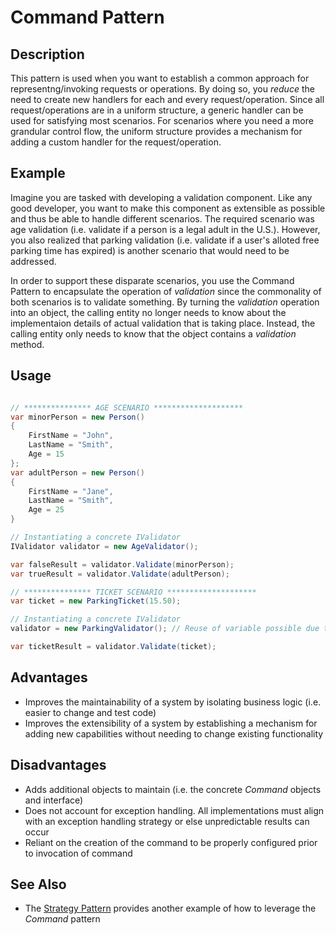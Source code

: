 # Command Pattern

## Description

This pattern is used when you want to establish a common approach for representng/invoking requests or operations.  By doing so, you _reduce_ the need to create new handlers for each and every request/operation.  Since all request/operations are in a uniform structure, a generic handler can be used for satisfying most scenarios.  For scenarios where you need a more grandular control flow, the uniform structure provides a mechanism for adding a custom handler for the request/operation.

## Example

Imagine you are tasked with developing a validation component.  Like any good developer, you want to make this component as extensible as possible and thus be able to handle different scenarios.  The required scenario was age validation (i.e. validate if a person is a legal adult in the U.S.).  However, you also realized that parking validation (i.e. validate if a user's alloted free parking time has expired) is another scenario that would need to be addressed.

In order to support these disparate scenarios, you use the Command Pattern to encapsulate the operation of _validation_ since the commonality of both scenarios is to validate something.  By turning the _validation_ operation into an object, the calling entity no longer needs to know about the implementaion details of actual validation that is taking place.  Instead, the calling entity only needs to know that the object contains a _validation_ method.

## Usage

``` csharp

// *************** AGE SCENARIO ********************
var minorPerson = new Person()
{
    FirstName = "John",
    LastName = "Smith",
    Age = 15
};
var adultPerson = new Person()
{
    FirstName = "Jane",
    LastName = "Smith",
    Age = 25
}

// Instantiating a concrete IValidator
IValidator validator = new AgeValidator();

var falseResult = validator.Validate(minorPerson);
var trueResult = validator.Validate(adultPerson);

// *************** TICKET SCENARIO ********************
var ticket = new ParkingTicket(15.50);

// Instantiating a concrete IValidator
validator = new ParkingValidator(); // Reuse of variable possible due to shared interface

var ticketResult = validator.Validate(ticket);

```

## Advantages

* Improves the maintainability of a system by isolating business logic (i.e. easier to change and test code)
* Improves the extensibility of a system by establishing a mechanism for adding new capabilities without needing to change existing functionality

## Disadvantages

* Adds additional objects to maintain (i.e. the concrete _Command_ objects and interface)
* Does not account for exception handling.  All implementations must align with an exception handling strategy or else unpredictable results can occur
* Reliant on the creation of the command to be properly configured prior to invocation of command

## See Also

* The [Strategy Pattern](../strategy/README.md) provides another example of how to leverage the *Command* pattern